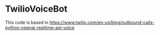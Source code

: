 # TwilioVoiceBot
This code is based in https://www.twilio.com/en-us/blog/outbound-calls-python-openai-realtime-api-voice
